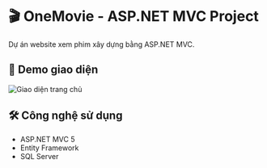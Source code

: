 # 🎬 OneMovie - ASP.NET MVC Project

Dự án website xem phim xây dựng bằng ASP.NET MVC.

## 📸 Demo giao diện

![Giao diện trang chủ](https://youtu.be/-i_N9foomH4)

## 🛠️ Công nghệ sử dụng
- ASP.NET MVC 5
- Entity Framework
- SQL Server
